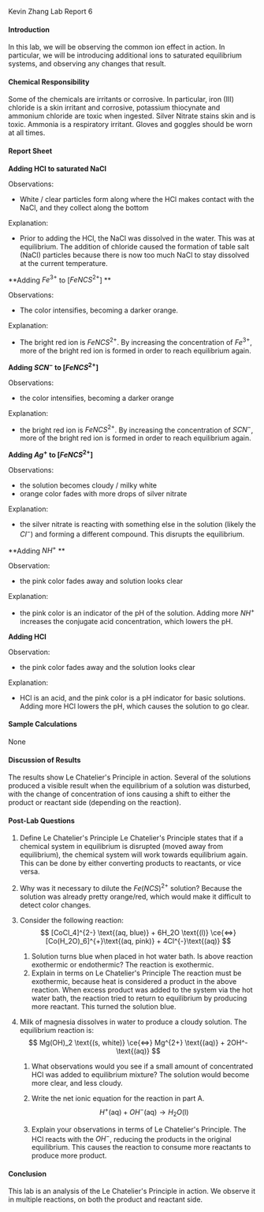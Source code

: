 Kevin Zhang
Lab Report 6

#### Introduction

In this lab, we will be observing the common ion effect in action. In particular, we will be introducing additional ions to saturated equilibrium systems, and observing any changes that result.

#### Chemical Responsibility

Some of the chemicals are irritants or corrosive. In particular, iron (III) chloride is a skin irritant and corrosive, potassium thiocynate and ammonium chloride are toxic when ingested. Silver Nitrate stains skin and is toxic. Ammonia is a respiratory irritant. Gloves and goggles should be worn at all times.

#### Report Sheet 

**Adding HCl to saturated NaCl**

Observations:

- White / clear particles form along where the HCl makes contact with the NaCl, and they collect along the bottom

Explanation:

- Prior to adding the HCl, the NaCl was dissolved in the water. This was at equilibrium. The addition of chloride caused the formation of table salt (NaCl) particles because there is now too much NaCl to stay dissolved at the current temperature.

**Adding $Fe^{3+}$  to [$FeNCS^{2+}$] **

Observations:

- The color intensifies, becoming a darker orange.

Explanation:

- The bright red ion is $FeNCS^{2+}$. By increasing the concentration of $Fe^{3+}$, more of the bright red ion is formed in order to reach equilibrium again.

**Adding $SCN^-$ to [$FeNCS^{2+}$]**

Observations:

- the color intensifies, becoming a darker orange

Explanation:

- the bright red ion is $FeNCS^{2+}$. By increasing the concentration of $SCN^-$, more of the bright red ion is formed in order to reach equilibrium again.

**Adding $Ag^+$ to [$FeNCS^{2+}$]**

Observations:

- the solution becomes cloudy / milky white
- orange color fades with more drops of silver nitrate

Explanation:

- the silver nitrate is reacting with something else in the solution (likely the $Cl^-$) and forming a different compound. This disrupts the equilibrium. 

**Adding $NH^+$ **

Observation:

- the pink color fades away  and solution looks clear

Explanation:

- the pink color is an indicator of the pH of the solution. Adding more $NH^+$ increases the conjugate acid concentration, which lowers the pH. 

**Adding HCl**

Observation:

- the pink color fades away and the solution looks clear

Explanation:

- HCl is an acid, and the pink color is a pH indicator for basic solutions. Adding more HCl lowers the pH, which causes the solution to go clear.

#### Sample Calculations

None

#### Discussion of Results

The results show Le Chatelier's Principle in action. Several of the solutions produced a visible result when the equilibrium of a solution was disturbed, with the change of concentration of ions causing a shift to either the product or reactant side (depending on the reaction). 

#### Post-Lab Questions

1. Define Le Chatelier's Principle
   Le Chatelier's Principle states that if a chemical system in equilibrium is disrupted (moved away from equilibrium), the chemical system will work towards equilibrium again. This can be done by either converting products to reactants, or vice versa.

2. Why was it necessary to dilute the $Fe(NCS)^{2+}$ solution?
   Because the solution was already pretty orange/red, which would make it difficult to detect color changes.

3. Consider the following reaction:
   $$
   [CoCl_4]^{2-} \text{(aq, blue)} + 6H_2O \text{(l)} \ce{<=>} [Co(H_2O)_6]^{+}\text{(aq, pink)} + 4Cl^{-}\text{(aq)}
   $$

   1. Solution turns blue when placed in hot water bath. Is above reaction exothermic or endothermic?
      The reaction is exothermic.
   2. Explain in terms on Le Chatelier's Principle
      The reaction must be exothermic, because heat is considered a product in the above reaction. When excess product was added to the system via the hot water bath, the reaction tried to return to equilibrium by producing more reactant. This turned the solution blue.

4. Milk of magnesia dissolves in water to produce a cloudy solution. The equilibrium reaction is:
   $$
   Mg(OH)_2 \text{(s, white)} \ce{<=>} Mg^{2+} \text{(aq)} + 2OH^- \text{(aq)}
   $$

   1. What observations would you see if a small amount of concentrated HCl was added to equilibrium mixture?
      The solution would become more clear, and less cloudy.

   2. Write the net ionic equation for the reaction in part A.
      $$
      H^{+}\text{(aq)} + OH^{-} \text{(aq)} \rightarrow H_2O \text{(l)}
      $$

   3. Explain your observations in terms of Le Chatelier's Principle.
      The HCl reacts with the $OH^-$, reducing the products in the original equilibrium. This causes the reaction to consume more reactants to produce more product.

#### Conclusion

This lab is an analysis of the Le Chatelier's Principle in action. We observe it in multiple reactions, on both the product and reactant side.